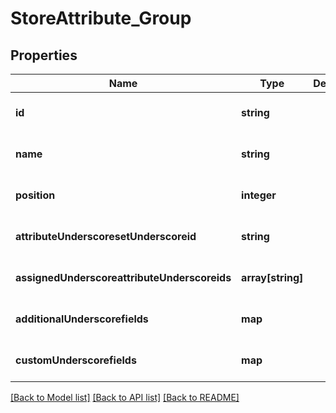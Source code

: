 # StoreAttribute_Group

## Properties
Name | Type | Description | Notes
------------ | ------------- | ------------- | -------------
**id** | **string** |  | [optional] [default to null]
**name** | **string** |  | [optional] [default to null]
**position** | **integer** |  | [optional] [default to null]
**attributeUnderscoresetUnderscoreid** | **string** |  | [optional] [default to null]
**assignedUnderscoreattributeUnderscoreids** | **array[string]** |  | [optional] [default to null]
**additionalUnderscorefields** | **map** |  | [optional] [default to null]
**customUnderscorefields** | **map** |  | [optional] [default to null]

[[Back to Model list]](../README.md#documentation-for-models) [[Back to API list]](../README.md#documentation-for-api-endpoints) [[Back to README]](../README.md)



